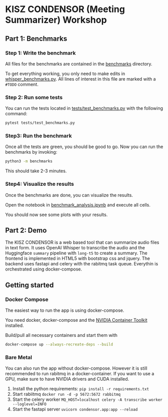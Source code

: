 # KISZ CONDENSOR (Meeting Summarizer) Workshop


## Part 1: Benchmarks

### Step 1: Write the benchmark

All files for the benchmarks are contained in the [benchmarks](benchmarks) directory.

To get everything working, you only need to make edits in  [whisper_benchmarks.py](benchmarks/whisper_benchmark.py).
All lines of interest in this file are marked with a `#TODO` comment.

### Step 2: Run some tests

You can run the tests located in [tests/test_benchmarks.py](tests/test_benchmarks.py) with the following command:

~~~bash 
pytest tests/test_benchmarks.py 
~~~

### Step3: Run the benchmark

Once all the tests are green, you should be good to go.
Now you can run the benchmarks by invoking:

~~~bash
python3 -m benchmarks
~~~

This should take 2-3 minutes.

### Step4: Visualize the results
Once the benchmarks are done, you can visualize the results.

Open the notebook in [benchmark_analysis.ipynb](benchmarks/benchmark_analysis.ipynb) and execute all cells.

You should now see some plots with your results.


## Part 2: Demo

The KISZ CONDENSOR is a web based tool that can summarize audio files in text form.
It uses OpenAI Whisper to transcribe the audio and the Huggingface `summary` pipeline with `long-t5` to create a summary.
The frontend is implemented in HTML5 with bootstrap css and jquery.
The backend uses fastapi and celery with the rabitmq task queue.
Everythin is orchestrated using docker-compose.


## Getting started

### Docker Compose

The easiest way to run the app is using docker-compose.

You need docker, docker-compose and the [NVIDIA Container Toolkit](https://docs.nvidia.com/datacenter/cloud-native/container-toolkit/install-guide.html#docker) installed.

Build/pull all necessary containers and start them with

~~~bash
docker-compose up --always-recreate-deps --build   
~~~

### Bare Metal

You can also run the app without docker-compose.
However it is still recommended to run rabitmq in a docker-container.
If you want to use a GPU, make sure to have NVIDIA drivers and CUDA installed.

1. Install the python requirements: `pip install -r requirements.txt`
2. Start rabiitmq `docker run -d -p 5672:5672 rabbitmq`
3. Start the celery worker `MQ_HOST=localhost celery -A transcribe worker --loglevel=INFO`
4. Start the fastapi server `uvicorn condensor.app:app --reload`